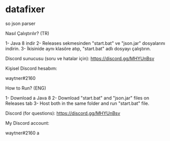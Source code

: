 # datafixer
so json parser

Nasıl Çalıştırılır? (TR)

1- Java 8 indir
2- Releases sekmesinden "start.bat" ve "json.jar" dosyalarını indirin.
3- İkisinide aynı klasöre atıp, "start.bat" adlı dosyayı çalıştırın.

Discord sunucusu (soru ve hatalar için):
https://discord.gg/MHYUnBsv

Kişisel Discord hesabım:

waytner#2160

How to Run? (ENG)

1- Download a Java 8
2- Download "start.bat" and "json.jar" files on Releases tab
3- Host both in the same folder and run "start.bat" file.

Discord (for questions):
https://discord.gg/MHYUnBsv

My Discord account:

waytner#2160
a
